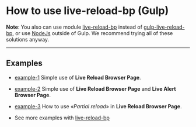 # How to use live-reload-bp (Gulp)

**Note**: You also can use module [live-reload-bp](https://github.com/Yuriy-Svetlov/live-reload-bp) instead of 
[gulp-live-reload-bp](https://github.com/Yuriy-Svetlov/gulp-live-reload-bp), or use [NodeJs](https://github.com/Yuriy-Svetlov/live-reload-bp/tree/main/documentation/examples/nodejs) outside of Gulp. We recommend trying all of these solutions anyway.

---

## Examples

* [example-1](https://github.com/Yuriy-Svetlov/gulp-live-reload-bp/tree/main/examples/1)
Simple use of **Live Reload Browser Page**.

* [example-2](https://github.com/Yuriy-Svetlov/gulp-live-reload-bp/tree/main/examples/2)
Simple use of **Live Reload Browser Page** and **Live Alert Browser Page**.

* [example-3](https://github.com/Yuriy-Svetlov/gulp-live-reload-bp/tree/main/examples/3)
How to use «*Partial reload*» in **Live Reload Browser Page**.

* See more examples with [live-reload-bp](https://github.com/Yuriy-Svetlov/live-reload-bp/blob/main/documentation/examples/gulp/README.md)